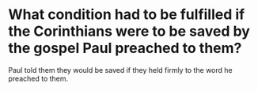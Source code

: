 # What condition had to be fulfilled if the Corinthians were to be saved by the gospel Paul preached to them?

Paul told them they would be saved if they held firmly to the word he preached to them.
